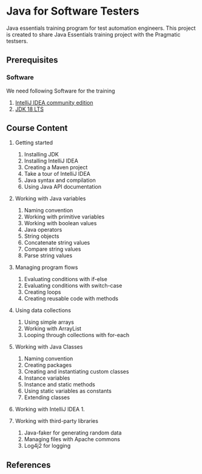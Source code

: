 # Java for Software Testers 
Java essentials training program for test automation engineers. 
This project is created to share Java Essentials training project with the Pragmatic testsers.

## Prerequisites 


### Software  
We need following Software for the training
1. [IntelliJ IDEA community edition](https://www.jetbrains.com/idea/download)
2. [JDK 18 LTS](https://www.oracle.com/java/technologies/downloads/)


## Course Content 
1. Getting started 
   1. Installing JDK 
   2. Installing IntelliJ IDEA 
   3. Creating a Maven project 
   4. Take a tour of IntelliJ IDEA 
   5. Java syntax and compilation 
   6. Using Java API documentation 

2. Working with Java variables 
   1. Naming convention 
   2. Working with primitive variables
   3. Working with boolean values 
   4. Java operators 
   5. String objects 
   6. Concatenate string values 
   7. Compare string values 
   8. Parse string values 
   
3. Managing program flows 
   1. Evaluating conditions with if-else
   2. Evaluating conditions with switch-case 
   3. Creating loops 
   4. Creating reusable code with methods
   
4. Using data collections 
   1. Using simple arrays
   2. Working with ArrayList 
   3. Looping through collections with for-each
   
5. Working with Java Classes 
   1. Naming convention 
   2. Creating packages
   3. Creating and instantiating custom classes 
   4. Instance variables
   5. Instance and static methods 
   6. Using static variables as constants 
   7. Extending classes
   
6. Working with IntelliJ IDEA 
   1. 
   
7. Working with third-party libraries 
   1. Java-faker for generating random data 
   2. Managing files with Apache commons 
   3. Log4j2 for logging 
   


## References 
